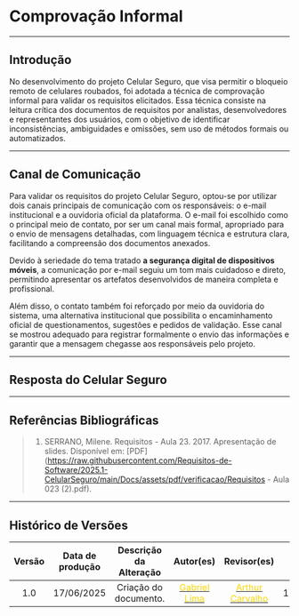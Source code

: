 # Comprovação Informal
---

## Introdução 

No desenvolvimento do projeto Celular Seguro, que visa permitir o bloqueio remoto de celulares roubados, foi adotada a técnica de comprovação informal para validar os requisitos elicitados. Essa técnica consiste na leitura crítica dos documentos de requisitos por analistas, desenvolvedores e representantes dos usuários, com o objetivo de identificar inconsistências, ambiguidades e omissões, sem uso de métodos formais ou automatizados.

---

## Canal de Comunicação

Para validar os requisitos do projeto Celular Seguro, optou-se por utilizar dois canais principais de comunicação com os responsáveis: o e-mail institucional e a ouvidoria oficial da plataforma. O e-mail foi escolhido como o principal meio de contato, por ser um canal mais formal, apropriado para o envio de mensagens detalhadas, com linguagem técnica e estrutura clara, facilitando a compreensão dos documentos anexados.

Devido à seriedade do tema tratado **a segurança digital de dispositivos móveis**, a comunicação por e-mail seguiu um tom mais cuidadoso e direto, permitindo apresentar os artefatos desenvolvidos de maneira completa e profissional.

Além disso, o contato também foi reforçado por meio da ouvidoria do sistema, uma alternativa institucional que possibilita o encaminhamento oficial de questionamentos, sugestões e pedidos de validação. Esse canal se mostrou adequado para registrar formalmente o envio das informações e garantir que a mensagem chegasse aos responsáveis pelo projeto.

---

## Resposta do Celular Seguro


---

## Referências Bibliográficas

> 1. SERRANO, Milene. Requisitos - Aula 23. 2017. Apresentação de slides. Disponível em: [PDF](https://raw.githubusercontent.com/Requisitos-de-Software/2025.1-CelularSeguro/main/Docs/assets/pdf/verificacao/Requisitos - Aula 023 (2).pdf).

---

## Histórico de Versões 

| Versão | Data de produção   | Descrição da Alteração                               | Autor(es)             | Revisor(es)      |Data de Revisão |
| :----: | :----------------: | :--------------------------------------------------: | :-------------------: | :-------------:  |  :-----------: |
| 1.0  | 17/06/2025 | Criação do documento.  | [<span style="color:gold;">Gabriel Lima</span>](https://github.com/gabriel-lima258)| [<span style="color:gold;">Arthur Carvalho</span>](https://github.com/arthurlleite) | 17/06/2025 |
